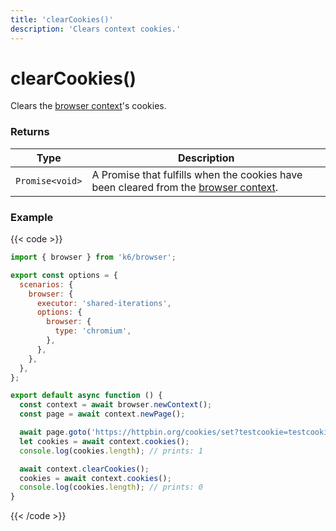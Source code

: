 ```yaml
---
title: 'clearCookies()'
description: 'Clears context cookies.'
---
```


# clearCookies()

Clears the [browser context](https://grafana.com/docs/k6/<K6_VERSION>/javascript-api/k6-browser/browsercontext)'s cookies.

### Returns

| Type            | Description                                                                                                                                                               |
| --------------- | ------------------------------------------------------------------------------------------------------------------------------------------------------------------------- |
| `Promise<void>` | A Promise that fulfills when the cookies have been cleared from the [browser context](https://grafana.com/docs/k6/<K6_VERSION>/javascript-api/k6-browser/browsercontext). |

### Example

{{< code >}}

```javascript
import { browser } from 'k6/browser';

export const options = {
  scenarios: {
    browser: {
      executor: 'shared-iterations',
      options: {
        browser: {
          type: 'chromium',
        },
      },
    },
  },
};

export default async function () {
  const context = await browser.newContext();
  const page = await context.newPage();

  await page.goto('https://httpbin.org/cookies/set?testcookie=testcookievalue');
  let cookies = await context.cookies();
  console.log(cookies.length); // prints: 1

  await context.clearCookies();
  cookies = await context.cookies();
  console.log(cookies.length); // prints: 0
}
```

{{< /code >}}
